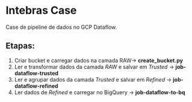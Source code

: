 # Intebras Case

Case de pipeline de dados no GCP Dataflow.

## Etapas:

1. Criar bucket e carregar dados na camada RAW-> **create_bucket.py**
2. Ler e transformar dados da camada *RAW* e salvar em *Trusted* -> **job-dataflow-trusted**
3. Ler e agrupar dados da camada *Trusted* e salvar em *Refined* -> **job-dataflow-refined**
4. Ler dados de *Refined* e carregar no BigQuery -> **job-dataflow-to-bq**
